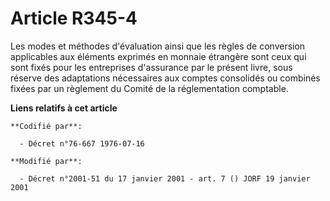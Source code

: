 # Article R345-4

Les modes et méthodes d'évaluation ainsi que les règles de conversion applicables aux éléments exprimés en monnaie étrangère
sont ceux qui sont fixés pour les entreprises d'assurance par le présent livre, sous réserve des adaptations nécessaires aux
comptes consolidés ou combinés fixées par un règlement du Comité de la réglementation comptable.

**Liens relatifs à cet article**

	**Codifié par**:

	  - Décret n°76-667 1976-07-16

	**Modifié par**:

	  - Décret n°2001-51 du 17 janvier 2001 - art. 7 () JORF 19 janvier 2001
